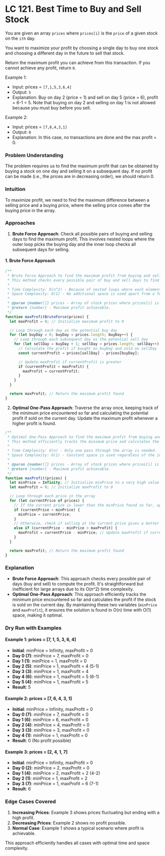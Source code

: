 # LC 121. Best Time to Buy and Sell Stock

You are given an array `prices` where `prices[i]` is the `price` of a given stock on the `ith` day.

You want to maximize your profit by choosing a single day to buy one stock and choosing a different day in the future to sell that stock.

Return the maximum profit you can achieve from this transaction. If you cannot achieve any profit, return `0`.

Example 1:

- Input: prices = `[7,1,5,3,6,4]`
- Output: `5`
- Explanation: Buy on day 2 (price = 1) and sell on day 5 (price = 6), profit = 6-1 = 5.
  Note that buying on day 2 and selling on day 1 is not allowed because you must buy before you sell.

Example 2:

- Input: prices = `[7,6,4,3,1]`
- Output: `0`
- Explanation: In this case, no transactions are done and the max profit = 0.

### Problem Understanding

The problem requires us to find the maximum profit that can be obtained by buying a stock on one day and selling it on a subsequent day. If no profit can be made (i.e., the prices are in decreasing order), we should return 0.

### Intuition

To maximize profit, we need to find the maximum difference between a selling price and a buying price, where the selling price comes after the buying price in the array.

### Approaches

1. **Brute Force Approach**: Check all possible pairs of buying and selling days to find the maximum profit. This involves nested loops where the outer loop picks the buying day and the inner loop checks all subsequent days for selling.

#### 1. Brute Force Approach

```javascript
/**
 * Brute Force Approach to find the maximum profit from buying and selling stocks.
 * This method checks every possible pair of buy and sell days to find the maximum profit.
 *
 * Time Complexity: O(n^2) - Because of nested loops where each element is compared with every other element.
 * Space Complexity: O(1) - No additional space is used apart from a few variables.
 *
 * @param {number[]} prices - Array of stock prices where prices[i] is the price on the ith day.
 * @return {number} - Maximum profit achievable.
 */
function maxProfitBruteForce(prices) {
  let maxProfit = 0; // Initialize maximum profit to 0

  // Loop through each day as the potential buy day
  for (let buyDay = 0; buyDay < prices.length; buyDay++) {
    // Loop through each subsequent day as the potential sell day
    for (let sellDay = buyDay + 1; sellDay < prices.length; sellDay++) {
      // Calculate the profit if bought on buyDay and sold on sellDay
      const currentProfit = prices[sellDay] - prices[buyDay];

      // Update maxProfit if currentProfit is greater
      if (currentProfit > maxProfit) {
        maxProfit = currentProfit;
      }
    }
  }

  return maxProfit; // Return the maximum profit found
}
```

2. **Optimal One-Pass Approach**: Traverse the array once, keeping track of the minimum price encountered so far and calculating the potential profit if sold on the current day. Update the maximum profit whenever a higher profit is found.

```javascript
/**
 * Optimal One-Pass Approach to find the maximum profit from buying and selling stocks.
 * This method efficiently tracks the minimum price and calculates the maximum profit in a single pass.
 *
 * Time Complexity: O(n) - Only one pass through the array is needed.
 * Space Complexity: O(1) - Constant space is used regardless of the input size.
 *
 * @param {number[]} prices - Array of stock prices where prices[i] is the price on the ith day.
 * @return {number} - Maximum profit achievable.
 */
function maxProfit(prices) {
  let minPrice = Infinity; // Initialize minPrice to a very high value to ensure any price will be smaller
  let maxProfit = 0; // Initialize maxProfit to 0

  // Loop through each price in the array
  for (let currentPrice of prices) {
    // If the current price is lower than the minPrice found so far, update minPrice
    if (currentPrice < minPrice) {
      minPrice = currentPrice;
    }
    // Otherwise, check if selling at the current price gives a better profit
    else if (currentPrice - minPrice > maxProfit) {
      maxProfit = currentPrice - minPrice; // Update maxProfit if current profit is higher
    }
  }

  return maxProfit; // Return the maximum profit found
}
```

### Explanation

- **Brute Force Approach**: This approach checks every possible pair of days (buy and sell) to compute the profit. It's straightforward but inefficient for large arrays due to its O(n^2) time complexity.
- **Optimal One-Pass Approach**: This approach efficiently tracks the minimum price encountered so far and calculates the profit if the stock is sold on the current day. By maintaining these two variables (`minPrice` and `maxProfit`), it ensures the solution is found in O(n) time with O(1) space, making it optimal.

### Dry Run with Examples

#### Example 1: prices = [7, 1, 5, 3, 6, 4]

- **Initial**: minPrice = Infinity, maxProfit = 0
- **Day 0 (7)**: minPrice = 7, maxProfit = 0
- **Day 1 (1)**: minPrice = 1, maxProfit = 0
- **Day 2 (5)**: minPrice = 1, maxProfit = 4 (5-1)
- **Day 3 (3)**: minPrice = 1, maxProfit = 4
- **Day 4 (6)**: minPrice = 1, maxProfit = 5 (6-1)
- **Day 5 (4)**: minPrice = 1, maxProfit = 5
- **Result**: 5

#### Example 2: prices = [7, 6, 4, 3, 1]

- **Initial**: minPrice = Infinity, maxProfit = 0
- **Day 0 (7)**: minPrice = 7, maxProfit = 0
- **Day 1 (6)**: minPrice = 6, maxProfit = 0
- **Day 2 (4)**: minPrice = 4, maxProfit = 0
- **Day 3 (3)**: minPrice = 3, maxProfit = 0
- **Day 4 (1)**: minPrice = 1, maxProfit = 0
- **Result**: 0 (No profit possible)

#### Example 3: prices = [2, 4, 1, 7]

- **Initial**: minPrice = Infinity, maxProfit = 0
- **Day 0 (2)**: minPrice = 2, maxProfit = 0
- **Day 1 (4)**: minPrice = 2, maxProfit = 2 (4-2)
- **Day 2 (1)**: minPrice = 1, maxProfit = 2
- **Day 3 (7)**: minPrice = 1, maxProfit = 6 (7-1)
- **Result**: 6

### Edge Cases Covered

1. **Increasing Prices**: Example 3 shows prices fluctuating but ending with a high profit.
2. **Decreasing Prices**: Example 2 shows no profit possible.
3. **Normal Case**: Example 1 shows a typical scenario where profit is achievable.

This approach efficiently handles all cases with optimal time and space complexity.

